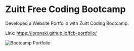 # Zuitt Free Coding Bootcamp
Developed a Website Portfolio with Zuitt Coding Bootcamp.

Link: https://joronski.github.io/fcb-portfolio/

![Bootcamp Portfolio](https://github.com/Joronski/My-Portfolio/assets/91183608/7084a1b4-5cdd-4a52-8743-c8dd4cbd859d)
